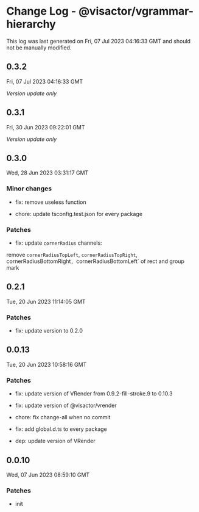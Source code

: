 # Change Log - @visactor/vgrammar-hierarchy

This log was last generated on Fri, 07 Jul 2023 04:16:33 GMT and should not be manually modified.

## 0.3.2
Fri, 07 Jul 2023 04:16:33 GMT

_Version update only_

## 0.3.1
Fri, 30 Jun 2023 09:22:01 GMT

_Version update only_

## 0.3.0
Wed, 28 Jun 2023 03:31:17 GMT

### Minor changes

- fix: remove useless function


- chore: update tsconfig.test.json for every package



### Patches

- fix: update `cornerRadius` channels:

remove `cornerRadiusTopLeft`, `cornerRadiusTopRight`,
cornerRadiusBottomRight`, `cornerRadiusBottomLeft`
of rect and group mark



## 0.2.1
Tue, 20 Jun 2023 11:14:05 GMT

### Patches

- fix: update version to 0.2.0



## 0.0.13
Tue, 20 Jun 2023 10:58:16 GMT

### Patches

- fix: update version of VRender from 0.9.2-fill-stroke.9 to 0.10.3
- fix: update version of @visactor/vrender
- chore: fix change-all when no commit


- fix: add global.d.ts to every package


- dep: update version of VRender

## 0.0.10
Wed, 07 Jun 2023 08:59:10 GMT

### Patches

- init

